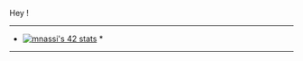 Hey !

***********************************************************************************************************
*   [![mnassi's 42 stats](https://badge.mediaplus.ma/binary/mnassi)](https://github.com/mnassi/badge42)   *
***********************************************************************************************************
